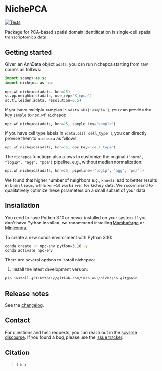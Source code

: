 # NichePCA

[![Tests][badge-tests]][link-tests]
<!-- [![Documentation][badge-docs]][link-docs] -->

[badge-tests]: https://img.shields.io/github/actions/workflow/status/imsb-uke/nichepca/test.yaml?branch=main
[link-tests]: https://github.com/imsb-uke/nichepca/actions/workflows/test.yaml
[badge-docs]: https://img.shields.io/readthedocs/nichepca

Package for PCA-based spatial domain identification in single-cell spatial transcriptomics data

## Getting started

<!-- Please refer to the [documentation][link-docs]. In particular, the

-   [API documentation][link-api]. -->

Given an AnnData object `adata`, you can run nichepca starting from raw counts as follows:

```python
import scanpy as sc
import nichepca as npc

npc.wf.nichepca(adata, knn=25)
sc.pp.neighbors(adata, use_rep="X_npca")
sc.tl.leiden(adata, resolution=0.5)
```

If you have multiple samples in `adata.obs['sample']`, you can provide the key `sample` to `npc.wf.nichepca`:

```python
npc.wf.nichepca(adata, knn=25, sample_key="sample")
```

If you have cell type labels in `adata.obs['cell_type']`, you can directly provide them to `nichepca` as follows:

```python
npc.wf.nichepca(adata, knn=25, obs_key='cell_type')
```

The `nichepca` functiopn also allows to customize the original `("norm", "log1p", "agg", "pca")` pipeline, e.g., without median normalization:
```python
npc.wf.nichepca(adata, knn=25, pipeline=["log1p", "agg", "pca"])
```

We found that higher number of neighbors e.g., `knn=25` lead to better results in brain tissue, while `knn=10` works well for kidney data. We recommend to qualitatively optimize these parameters on a small subset of your data.

## Installation

You need to have Python 3.10 or newer installed on your system. If you don't have
Python installed, we recommend installing [Mambaforge](https://github.com/conda-forge/miniforge#mambaforge) or [Miniconda](https://docs.anaconda.com/miniconda/miniconda-install/).

To create a new conda environment with Python 3.10:

```bash
conda create -n npc-env python=3.10 -y
conda activate npc-env
```

There are several options to install nichepca:

<!--
1) Install the latest release of `nichepca` from [PyPI][link-pypi]:

```bash
pip install nichepca
```
-->

1. Install the latest development version:

```bash
pip install git+https://github.com/imsb-uke/nichepca.git@main
```

## Release notes

See the [changelog][changelog].

## Contact

For questions and help requests, you can reach out in the [scverse discourse][scverse-discourse].
If you found a bug, please use the [issue tracker][issue-tracker].

## Citation

> t.b.a

[scverse-discourse]: https://discourse.scverse.org/
[issue-tracker]: https://github.com/imsb-uke/nichepca/issues
[changelog]: https://nichepca.readthedocs.io/latest/changelog.html
[link-docs]: https://nichepca.readthedocs.io
[link-api]: https://nichepca.readthedocs.io/latest/api.html
[link-pypi]: https://pypi.org/project/nichepca
